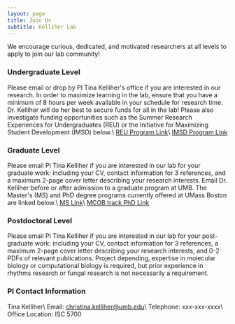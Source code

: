 ```yaml
---
layout: page
title: Join Us
subtitle: Kelliher Lab
---
```


We encourage curious, dedicated, and motivated researchers at all levels to apply to join our lab community!

### Undergraduate Level

Please email or drop by PI Tina Kelliher's office if you are interested in our research. In order to maximize learning in the lab, ensure that you have a minimum of 8 hours per week available in your schedule for research time. Dr. Kelliher will do her best to secure funds for all in the lab! Please also investigate funding opportunities such as the Summer Research Experiences for Undergraduates (REU) or the Initiative for Maximizing Student Development (IMSD) below.\\
<a href="https://www.umb.edu/academics/csm/biology/beyond_the_classroom/research_experiences_for_undergraduates/" target="_blank">REU Program Link</a>\\
<a href="https://www.umb.edu/academics/csm/biology/beyond_the_classroom/initiative_for_maximizing_student_development" target="_blank">IMSD Program Link</a>

### Graduate Level

Please email PI Tina Kelliher if you are interested in our lab for your graduate work: including your CV, contact information for 3 references, and a maximum 2-page cover letter describing your research interests. Email Dr. Kelliher before or after admission to a graduate program at UMB. The Master's (MS) and PhD degree programs currently offered at UMass Boston are linked below.\\
<a href="https://www.umb.edu/academics/csm/biology/grad/biology_ms" target="_blank">MS Link</a>\\
<a href="https://www.umb.edu/academics/csm/biology/grad/mcob_phd" target="_blank">MCOB track PhD Link</a>

### Postdoctoral Level
Please email PI Tina Kelliher if you are interested in our lab for your post-graduate work: including your CV, contact information for 3 references, a maximum 2-page cover letter describing your research interests, and 0-2 PDFs of relevant publications. Project depending, expertise in molecular biology or computational biology is required, but prior experience in rhythms research or fungal research is not necessarily a requirement.

### PI Contact Information
Tina Kelliher\\
Email: christina.kelliher@umb.edu\\
Telephone: xxx-xxx-xxxx\\
Office Location: ISC 5700
